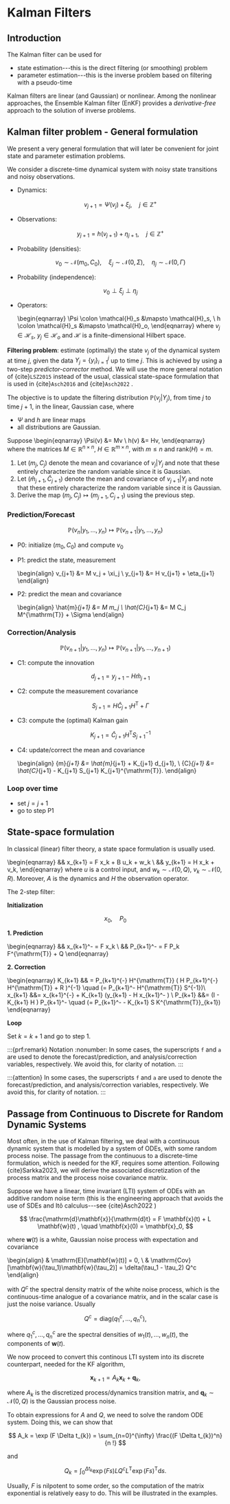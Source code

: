 # Kalman Filters

## Introduction

The Kalman filter can be used for

- state estimation---this is the direct filtering (or smoothing) problem
- parameter estimation---this is the inverse problem based on filtering with a pseudo-time

Kalman filters are linear (and Gaussian) or nonlinear. Among the nonlinear approaches, the Ensemble Kalman filter (EnKF) provides a *derivative-free* approach to the solution of inverse problems.

## Kalman filter problem - General formulation

We present a very general formulation that will later be convenient for joint state and parameter estimation problems.


We consider a discrete-time dynamical system with noisy state transitions and noisy observations.

- Dynamics:
   
   $$v_{j+1} = \Psi(v_j) + \xi_j, \quad j \in \mathbb{Z}^+$$	
     
- Observations: 

    $$y_{j+1} = h (v_{j+1}) + \eta_{j+1}, \quad j \in \mathbb{Z}^+$$
	   
- Probability (densities): 

     $$v_0 \sim \mathcal{N}(m_0,C_0), \quad \xi_j \sim \mathcal{N}(0,\Sigma), \quad \eta_j \sim \mathcal{N}(0,\Gamma)$$ 
	 
- Probability (independence): 

     $$v_0 \perp {\xi_j} \perp {\eta_j}$$ 
	 
- Operators:

	 \begin{eqnarray}
	  \Psi \colon \mathcal{H}_s &\mapsto \mathcal{H}_s, \\
	  h  \colon \mathcal{H}_s &\mapsto \mathcal{H}_o,
	 \end{eqnarray}
    where  $v_j \in \mathcal{H}_s,$  $y_j \in \mathcal{H}_o$ and $\mathcal{H}$ is a finite-dimensional Hilbert space.


**Filtering problem**: estimate (optimally) the state $v_j$ of the dynamical system at time $j,$ given the data $Y_j = \{y_i\}_{i=1}^{j}$ up to time $j.$ This is achieved by using a two-step *predictor-corrector* method. We will use the more general notation of {cite}`LSZ2015` instead of the usual, classical state-space formulation that is used in {cite}`Asch2016` and {cite}`Asch2022` .

The objective is to update the filtering distribution  $\mathbb{P}(v_j \vert Y_j),$ from time $j$ to time $j+1,$  in the linear, Gaussian case, where
- $\Psi$ and $h$ are linear maps
- all distributions are Gaussian.

Suppose 
\begin{eqnarray}
   \Psi(v) &= Mv \\
   h(v) &= Hv,
\end{eqnarray}
where the matrices $M \in \mathbb{R}^{n \times n},$ $H \in \mathbb{R}^{m \times n},$ with $m \le n$  and $\mathrm{rank}(H)=m.$ 

1. Let $(m_j, C_j)$ denote the mean and covariance of $v_j \vert Y_j$  and note that these entirely characterize the random variable since it is Gaussian.
2. Let  $(\hat{m}_{j+1}, \hat{C}_{j+1})$ denote the mean and covariance of $v_{j+1} \vert Y_j$  and note that these entirely characterize the random variable since it is Gaussian.
3. Derive the map $(m_j, C_j) \mapsto (m_{j+1}, C_{j+1})$ using the previous step.

### Prediction/Forecast

$$ \mathbb{P}(v_n \vert y_1, \ldots, y_n) \mapsto \mathbb{P}(v_{n+1} \vert y_1, \ldots, y_n) $$

- P0: initialize $(m_0, C_0)$ and compute $v_0$
- P1: predict the state, measurement
 
     \begin{align}
     v_{j+1} &= M v_j + \xi_j \\
     y_{j+1} &= H v_{j+1} + \eta_{j+1}
     \end{align}
     
- P2: predict the mean and covariance  
     
     \begin{align}
     \hat{m}_{j+1}  &= M m_j \\
     \hat{C}_{j+1}  &= M C_j M^{\mathrm{T}} + \Sigma
     \end{align}
     

### Correction/Analysis

$$ \mathbb{P}(v_{n+1} \vert y_1, \ldots, y_n) \mapsto \mathbb{P}(v_{n+1} \vert y_1, \ldots, y_{n+1}) $$

- C1: compute the innovation

     $$ d_{j+1} = y_{j+1} - H \hat{m}_{j+1} $$
	 
- C2: compute the measurement covariance

     $$ S_{j+1} = H \hat{C}_{j+1}  H^{\mathrm{T}} + \Gamma $$
	 
- C3: compute the (optimal) Kalman gain

     $$ K_{j+1} = \hat{C}_{j+1} H^{\mathrm{T}}  S_{j+1}^{-1} $$
	 
- C4: update/correct the mean and covariance
     
     \begin{align}
     {m}_{j+1}  &= \hat{m}_{j+1} + K_{j+1} d_{j+1}, \\
     {C}_{j+1}  &= \hat{C}_{j+1} - K_{j+1}  S_{j+1}  K_{j+1}^{\mathrm{T}}.
     \end{align}
     
     
### Loop over time
- set $j = j+1$
- go to step P1


## State-space formulation

In classical (linear) filter theory, a state space formulation is usually used.

\begin{eqnarray}
 && x_{k+1}  = F x_k + B u_k + w_k \\
 && y_{k+1}  = H x_k + v_k,
\end{eqnarray}
where $u$ is a control input, and $w_k \sim \mathcal{N}(0,Q),$ $v_k \sim \mathcal{N}(0,R).$ Moreover, $A$ is the dynamics and $H$ the observation operator.

The 2-step filter:

**Initialization**

$$ x_0, \quad P_0 $$

**1. Prediction** 

\begin{eqnarray}
 && x_{k+1}^- = F x_k \\
 && P_{k+1}^- = F P_k F^{\mathrm{T}} + Q 
\end{eqnarray} 

**2. Correction**

\begin{eqnarray}
  K_{k+1} && = P_{k+1}^{-} H^{\mathrm{T}} ( H  P_{k+1}^{-} H^{\mathrm{T}} + R )^{-1}
               \quad (= P_{k+1}^- H^{\mathrm{T}} S^{-1})\\
  x_{k+1} &&= x_{k+1}^{-} + K_{k+1} (y_{k+1} - H x_{k+1}^- ) \\
  P_{k+1} &&= (I -  K_{k+1} H ) P_{k+1}^- 
              \quad (= P_{k+1}^- - K_{k+1} S K^{\mathrm{T}}_{k+1})
\end{eqnarray} 


**Loop**

Set $k = k+1$ and go to step 1.


:::{prf:remark} Notation
:nonumber:
In some cases, the superscripts `f` and `a` are used to denote the forecast/prediction, and analysis/correction variables, respectively. We avoid this, for clarity of notation.
:::

:::{attention}
In some cases, the superscripts `f` and `a` are used to denote the forecast/prediction, and analysis/correction variables, respectively. We avoid this, for clarity of notation.
:::

## Passage from Continuous to Discrete for Random Dynamic Systems 

Most often, in the use of Kalman filtering, we deal with a continuous dynamic system that is modelled by a system of ODEs, with some random process noise. The passage from the continuous to a discrete-time formulation, which is needed for the KF, requires some attention. Following {cite}Sarkka2023, we will derive the associated discretization of the process matrix and the process noise covariance matrix.

Suppose we have a linear, time invariant (LTI) system of ODEs with an additive random noise term (this is the engineering approach that avoids the use of SDEs and Itô calculus---see {cite}Asch2022 )

$$ 
  \frac{\mathrm{d}\mathbf{x}}{\mathrm{d}t} = F \mathbf{x}(t) + L \mathbf{w}(t) , \quad \mathbf{x}(0) = \mathbf{x}_0,
$$ 

where $\mathbf{w}(t)$ is a white, Gaussian noise process with expectation and covariance

\begin{align}
& \mathrm{E}[\mathbf{w}(t)] = 0, \\
& \mathrm{Cov}[\mathbf{w}(\tau_1)\mathbf{w}(\tau_2)] = \delta(\tau_1 - \tau_2) Q^c
\end{align}

with $Q^c$ the spectral density matrix of the white noise process, which is the continuous-time analogue of a covariance matrix, and in the scalar case is just the noise variance. Usually

$$
  Q^c = \mathrm{diag}(q^c_1, \ldots, q^c_n),
$$

where $q^c_1, \ldots, q^c_n$ are the spectral densities of $w_1(t), \ldots, w_n(t),$ the components of $\mathbf{w}(t).$

We now proceed to convert this continous LTI system into its discrete counterpart, needed for the KF algorithm,

$$
 \mathbf{x}_{k+1 } = A_k  \mathbf{x}_{k} + \mathbf{q}_{k}, 
$$

where $A_k$ is the discretized process/dynamics transition matrix, and $\mathbf{q}_{k} \sim \mathcal{N} (0, Q)$ is the Gaussian process noise. 

To obtain expressions for $A$ and $Q,$ we need to solve the random ODE system. Doing this, we can show that

$$
  A_k = \exp (F \Delta t_{k}) = \sum_{n=0}^{\infty} \frac{(F \Delta t_{k})^n}{n !}
$$

and

$$
  Q_k = \int_0^{\Delta t_{k}}  \exp (F s) L Q^c L^{\mathrm{T}} \exp (F s)^{\mathrm{T}} \mathrm{d}s.
$$

Usually, $F$ is nilpotent to some order, so the computation of the matrix exponential is relatively easy to do. This will be illustrated in the examples.

